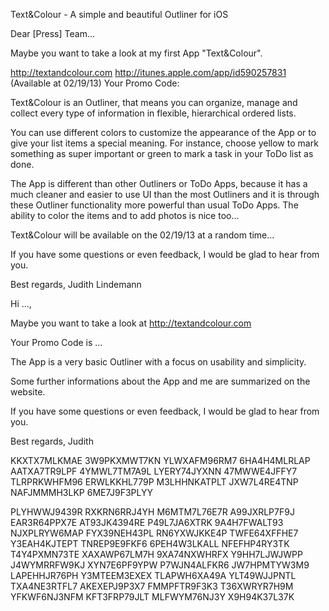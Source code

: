 Text&Colour - A simple and beautiful Outliner for iOS

Dear [Press] Team...

Maybe you want to take a look at my first App "Text&Colour".

http://textandcolour.com
http://itunes.apple.com/app/id590257831 (Available at 02/19/13)
Your Promo Code: 

Text&Colour is an Outliner, that means you can organize, manage and collect every type of information in flexible, hierarchical ordered lists. 

You can use different colors to customize the appearance of the App or to give your list items a special meaning. For instance, choose yellow to mark something as super important or green to mark a task in your ToDo list as done.

The App is different than other Outliners or ToDo Apps, because it has a much cleaner and easier to use UI than the most Outliners and it is through these Outliner functionality more powerful than usual ToDo Apps. The ability to color the items and to add photos is nice too...

Text&Colour will be available on the 02/19/13 at a random time...

If you have some questions or even feedback, I would be glad to hear from you.

Best regards,
Judith Lindemann



Hi ...,

Maybe you want to take a look at http://textandcolour.com

Your Promo Code is ...

The App is a very basic Outliner with a focus on usability and simplicity.

Some further informations about the App and me are summarized on the website.

If you have some questions or even feedback, I would be glad to hear from you.

Best regards,
Judith







KKXTX7MLKMAE
3W9PKXMWT7KN
YLWXAFM96RM7
6HA4H4MLRLAP
AATXA7TR9LPF
4YMWL7TM7A9L
LYERY74JYXNN
47MWWE4JFFY7
TLRPRKWHFM96
ERWLKKHL779P
M3LHHNKATPLT
JXW7L4RE4TNP
NAFJMMMH3LKP
6ME7J9F3PLYY







PLYHWWJ9439R
RXKRN6RRJ4YH
M6MTM7L76E7R
A99JXRLP7F9J
EAR3R64PPX7E
AT93JK4394RE
P49L7JA6XTRK
9A4H7FWALT93
NJXPLRYW6MAP
FYX39NEH43PL
RN6YXWJKKE4P
TWFE64XFFHE7
Y3EAH4KJTEPT
TNREP9E9FKF6
6PEH4W3LKALL
NFEFHP4RY3TK
T4Y4PXMN73TE
XAXAWP67LM7H
9XA74NXWHRFX
Y9HH7LJWJWPP
J4WYMRRFW9KJ
XYN7E6PF9YPW
P7WJN4ALFKR6
JW7HPMTYW3M9
LAPEHHJR76PH
Y3MTEEM3EXEX
TLAPWH6XA49A
YLT49WJJPNTL
TXA4NE3RTFL7
AKEXEPJ9P3X7
FMMPFTR9F3K3
T36XWRYR7H9M
YFKWF6NJ3NFM
KFT3FRP79JLT
MLFWYM76NJ3Y
X9H94K37L37K